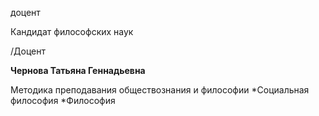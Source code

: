 доцент

Кандидат философских наук

/Доцент

**Чернова Татьяна Геннадьевна**

Методика преподавания обществознания и философии
	*Социальная философия
	*Философия